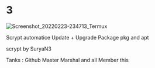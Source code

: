 # 3
![Screenshot_20220223-234713_Termux](https://user-images.githubusercontent.com/99640009/155372026-7d999fe7-d096-48bd-8377-f94b17846a07.jpg)


Scrypt automatice Update + Upgrade Package pkg and apt

scrypt by SuryaN3


Tanks :
      Github
      Master
      Marshal
      and all Member this
